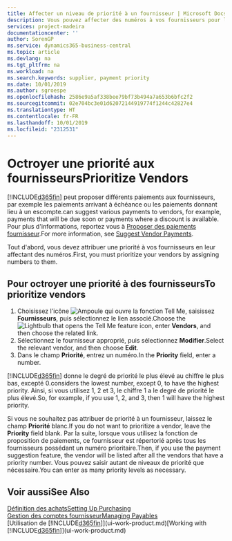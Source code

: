 ```yaml
---
title: Affecter un niveau de priorité à un fournisseur | Microsoft Docs
description: Vous pouvez affecter des numéros à vos fournisseurs pour les classer par ordre de priorité et faciliter des propositions de paiement dans Business Central.
services: project-madeira
documentationcenter: ''
author: SorenGP
ms.service: dynamics365-business-central
ms.topic: article
ms.devlang: na
ms.tgt_pltfrm: na
ms.workload: na
ms.search.keywords: supplier, payment priority
ms.date: 10/01/2019
ms.author: sgroespe
ms.openlocfilehash: 2586e9a5af338bee79bf73b494a7a653b6bfc2f2
ms.sourcegitcommit: 02e704bc3e01d62072144919774f1244c42827e4
ms.translationtype: HT
ms.contentlocale: fr-FR
ms.lasthandoff: 10/01/2019
ms.locfileid: "2312531"
---
```

# <a name="prioritize-vendors"></a><span data-ttu-id="4b759-103">Octroyer une priorité aux fournisseurs</span><span class="sxs-lookup"><span data-stu-id="4b759-103">Prioritize Vendors</span></span>
[!INCLUDE[d365fin](includes/d365fin_md.md)] <span data-ttu-id="4b759-104">peut proposer différents paiements aux fournisseurs, par exemple les paiements arrivant à échéance ou les paiements donnant lieu à un escompte.</span><span class="sxs-lookup"><span data-stu-id="4b759-104">can suggest various payments to vendors, for example, payments that will be due soon or payments where a discount is available.</span></span> <span data-ttu-id="4b759-105">Pour plus d'informations, reportez vous à [Proposer des paiements fournisseur](payables-how-suggest-vendor-payments.md).</span><span class="sxs-lookup"><span data-stu-id="4b759-105">For more information, see [Suggest Vendor Payments](payables-how-suggest-vendor-payments.md).</span></span>

<span data-ttu-id="4b759-106">Tout d'abord, vous devez attribuer une priorité à vos fournisseurs en leur affectant des numéros.</span><span class="sxs-lookup"><span data-stu-id="4b759-106">First, you must prioritize your vendors by assigning numbers to them.</span></span>

## <a name="to-prioritize-vendors"></a><span data-ttu-id="4b759-107">Pour octroyer une priorité à des fournisseurs</span><span class="sxs-lookup"><span data-stu-id="4b759-107">To prioritize vendors</span></span>
1. <span data-ttu-id="4b759-108">Choisissez l'icône ![Ampoule qui ouvre la fonction Tell Me](media/ui-search/search_small.png "Dites-moi ce que vous voulez faire"), saisissez **Fournisseurs**, puis sélectionnez le lien associé.</span><span class="sxs-lookup"><span data-stu-id="4b759-108">Choose the ![Lightbulb that opens the Tell Me feature](media/ui-search/search_small.png "Tell me what you want to do") icon, enter **Vendors**, and then choose the related link.</span></span>
2. <span data-ttu-id="4b759-109">Sélectionnez le fournisseur approprié, puis sélectionnez **Modifier**.</span><span class="sxs-lookup"><span data-stu-id="4b759-109">Select the relevant vendor, and then choose **Edit**.</span></span>
3. <span data-ttu-id="4b759-110">Dans le champ **Priorité**, entrez un numéro.</span><span class="sxs-lookup"><span data-stu-id="4b759-110">In the **Priority** field, enter a number.</span></span>

[!INCLUDE[d365fin](includes/d365fin_md.md)] <span data-ttu-id="4b759-111">donne le degré de priorité le plus élevé au chiffre le plus bas, excepté 0.</span><span class="sxs-lookup"><span data-stu-id="4b759-111">considers the lowest number, except 0, to have the highest priority.</span></span> <span data-ttu-id="4b759-112">Ainsi, si vous utilisez 1, 2 et 3, le chiffre 1 a le degré de priorité le plus élevé.</span><span class="sxs-lookup"><span data-stu-id="4b759-112">So, for example, if you use 1, 2, and 3, then 1 will have the highest priority.</span></span>

<span data-ttu-id="4b759-113">Si vous ne souhaitez pas attribuer de priorité à un fournisseur, laissez le champ **Priorité** blanc.</span><span class="sxs-lookup"><span data-stu-id="4b759-113">If you do not want to prioritize a vendor, leave the **Priority** field blank.</span></span> <span data-ttu-id="4b759-114">Par la suite, lorsque vous utilisez la fonction de proposition de paiements, ce fournisseur est répertorié après tous les fournisseurs possédant un numéro prioritaire.</span><span class="sxs-lookup"><span data-stu-id="4b759-114">Then, if you use the payment suggestion feature, the vendor will be listed after all the vendors that have a priority number.</span></span> <span data-ttu-id="4b759-115">Vous pouvez saisir autant de niveaux de priorité que nécessaire.</span><span class="sxs-lookup"><span data-stu-id="4b759-115">You can enter as many priority levels as necessary.</span></span>

## <a name="see-also"></a><span data-ttu-id="4b759-116">Voir aussi</span><span class="sxs-lookup"><span data-stu-id="4b759-116">See Also</span></span>
[<span data-ttu-id="4b759-117">Définition des achats</span><span class="sxs-lookup"><span data-stu-id="4b759-117">Setting Up Purchasing</span></span>](purchasing-setup-purchasing.md)  
[<span data-ttu-id="4b759-118">Gestion des comptes fournisseur</span><span class="sxs-lookup"><span data-stu-id="4b759-118">Managing Payables</span></span>](payables-manage-payables.md)  
<span data-ttu-id="4b759-119">[Utilisation de [!INCLUDE[d365fin](includes/d365fin_md.md)]](ui-work-product.md)</span><span class="sxs-lookup"><span data-stu-id="4b759-119">[Working with [!INCLUDE[d365fin](includes/d365fin_md.md)]](ui-work-product.md)</span></span>
